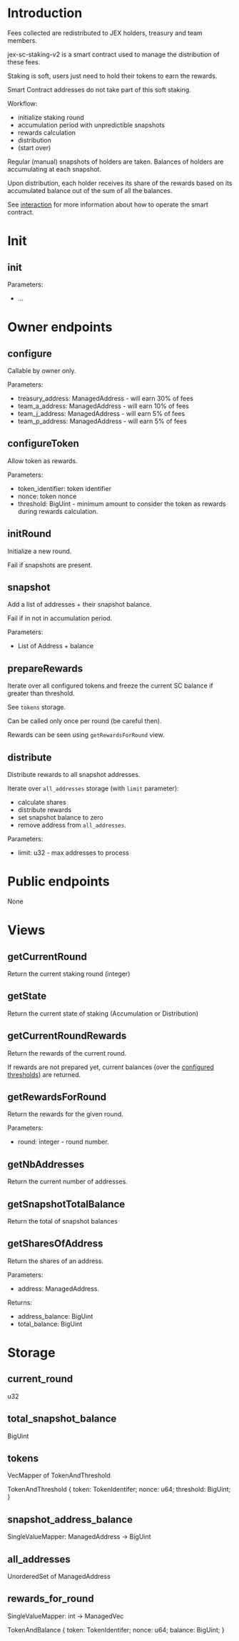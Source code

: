 # Introduction

Fees collected are redistributed to JEX holders, treasury and team members.

jex-sc-staking-v2 is a smart contract used to manage the distribution of these fees.

Staking is soft, users just need to hold their tokens to earn the rewards.

Smart Contract addresses do not take part of this soft staking.

Workflow:

* initialize staking round
* accumulation period with unpredictible snapshots
* rewards calculation
* distribution
* (start over)

Regular (manual) snapshots of holders are taken. Balances of holders are accumulating at each snapshot.

Upon distribution, each holder receives its share of the rewards based on its accumulated balance out of the sum of all the balances.

See [interaction](./interaction/README.md) for more information about how to operate the smart contract.

# Init

## init

Parameters:

* ...


# Owner endpoints

## configure

Callable by owner only.

Parameters:

* treasury_address: ManagedAddress - will earn 30% of fees
* team_a_address: ManagedAddress - will earn 10% of fees
* team_j_address: ManagedAddress - will earn 5% of fees
* team_p_address: ManagedAddress - will earn 5% of fees

## configureToken

Allow token as rewards.

Parameters:
* token_identifier: token identifier
* nonce: token nonce
* threshold: BigUint - minimum amount to consider the token as rewards during rewards calculation.

## initRound

Initialize a new round.

Fail if snapshots are present.

## snapshot

Add a list of addresses + their snapshot balance.

Fail if in not in accumulation period.

Parameters:

* List of Address + balance

## prepareRewards

Iterate over all configured tokens and freeze the current SC balance if greater than threshold.

See `tokens` storage.

Can be called only once per round (be careful then).

Rewards can be seen using `getRewardsForRound` view.

## distribute

Distribute rewards to all snapshot addresses.

Iterate over `all_addresses` storage (with `limit` parameter):
* calculate shares
* distribute rewards
* set snapshot balance to zero
* remove address from `all_addresses`.

Parameters:

* limit: u32 - max addresses to process


# Public endpoints

None


# Views

## getCurrentRound

Return the current staking round (integer)

## getState

Return the current state of staking (Accumulation or Distribution)

## getCurrentRoundRewards

Return the rewards of the current round.

If rewards are not prepared yet, current balances (over the [configured thresholds](#configuretoken)) are returned.

## getRewardsForRound

Return the rewards for the given round.

Parameters:
* round: integer - round number.

## getNbAddresses

Return the current number of addresses.

## getSnapshotTotalBalance

Return the total of snapshot balances

## getSharesOfAddress

Return the shares of an address.

Parameters:
* address: ManagedAddress.

Returns:

* address_balance: BigUint
* total_balance: BigUint

# Storage

## current_round

u32

## total_snapshot_balance

BigUint

## tokens

VecMapper of TokenAndThreshold

TokenAndThreshold {
    token: TokenIdentifer;
    nonce: u64;
    threshold: BigUint;
}

## snapshot_address_balance

SingleValueMapper: ManagedAddress -> BigUint

## all_addresses

UnorderedSet of ManagedAddress

## rewards_for_round

SingleValueMapper: int -> ManagedVec<TokenAndBalance>

TokenAndBalance {
    token: TokenIdentifer;
    nonce: u64;
    balance: BigUint;
}
